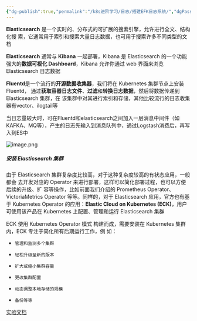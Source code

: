 ```yaml
---
{"dg-publish":true,"permalink":"/k8s进阶学习/日志/搭建EFK日志系统/","dgPassFrontmatter":true}
---
```


**Elasticsearch** 是⼀个实时的、分布式的可扩展的搜索引擎，允许进⾏全⽂、结构化搜 索，它通常⽤于索引和搜索⼤量⽇志数据，也可⽤于搜索许多不同类型的⽂档

**Elasticsearch** 通常与 **Kibana** ⼀起部署，Kibana 是 Elasticsearch 的⼀个功能强⼤的**数据可视化 Dashboard**，Kibana 允许你通过 web 界⾯来浏览 Elasticsearch ⽇志数据

**Fluentd**是⼀个流⾏的**开源数据收集器**，我们将在 Kubernetes 集群节点上安装 Fluentd， 通过**获取容器⽇志⽂件**、**过滤**和**转换⽇志数据**，然后将数据传递到 Elasticsearch 集群，在 该集群中对其进⾏索引和存储，其他比较流行的日志收集器有vector、ilogtail等

当日志量较大时，可在Fluentd和elasticsearch之间加入一层消息中间件（如KAFKA、MQ等），产生的日志先输入到消息队列中，通过Logstash消费后，再写入到ES中

![image.png](https://dennis-02.oss-cn-shenzhen.aliyuncs.com/img/20230807142247.png)
##### 安装 Elasticsearch 集群
由于 Elasticsearch 集群复杂度⽐较⾼，对于这种复杂度较⾼的有状态应⽤，⼀般都会 去开发对应的 Operator 来进⾏部署，这样可以简化部署过程，也可以⽅便后续的升级、扩 容等操作，⽐如前⾯我们介绍的 Prometheus Operator、VictoriaMetrics Operator 等等。同样的，对于 Elasticsearch 应⽤，官⽅也有基于 Kubernetes Operator 的应⽤：**Elastic Cloud on Kubernetes (ECK)**，⽤户可使⽤该产品在 Kubernetes 上配置、管理和运⾏ Elasticsearch 集群

ECK 使⽤ Kubernetes Operator 模式 构建⽽成，需要安装在 Kubernetes 集群内，ECK 专注于简化所有后期运⾏⼯作，例 如：
+     管理和监测多个集群 
+     轻松升级⾄新的版本 
+     扩⼤或缩⼩集群容量 
+     更改集群配置 
+     动态调整本地存储的规模 
+     备份等等



[实验文档](https://github.com/wjunlove123/k8slearing/tree/main/log/efk)
